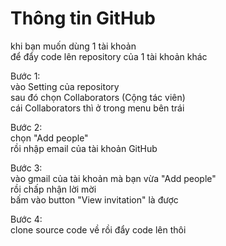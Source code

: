 # Thông tin GitHub
khi bạn muốn dùng 1 tài khoản<br>
để đẩy code lên repository của 1 tài khoản khác<br>

Bước 1:<br>
vào Setting của repository<br>
sau đó chọn Collaborators (Cộng tác viên)<br>
cái Collaborators thì ở trong menu bên trái

Bước 2:<br>
chọn "Add people"<br>
rồi nhập email của tài khoản GitHub<br>

Bước 3:<br>
vào gmail của tài khoản mà bạn vừa "Add people"<br>
rồi chấp nhận lời mời<br>
bấm vào button "View invitation" là được

Bước 4:<br>
clone source code về rồi đẩy code lên thôi
